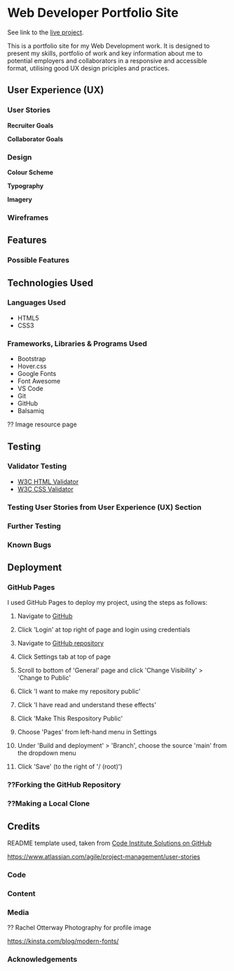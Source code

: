 # Web Developer Portfolio Site

See link to the [live project](https://sscales-dev.github.io/portfolio-site-msp1/).

This is a portfolio site for my Web Development work. It is designed to present my skills, portfolio of work and key information about me to potential employers and collaborators in a responsive and accessible format, utilising good UX design priciples and practices.

## User Experience (UX)

### User Stories

**Recruiter Goals**

**Collaborator Goals**

### Design

**Colour Scheme**


**Typography**


**Imagery**



### Wireframes

## Features 

### Possible Features

## Technologies Used

### Languages Used

- HTML5
- CSS3

### Frameworks, Libraries & Programs Used

- Bootstrap
- Hover.css
- Google Fonts
- Font Awesome
- VS Code
- Git
- GitHub
- Balsamiq

?? Image resource page

## Testing 

### Validator Testing 

- [W3C HTML Validator](https://validator.w3.org/nu/?doc=https%3A%2F%2Fcode-institute-org.github.io%2Flove-running-2.0%2Findex.html)
- [W3C CSS Validator](https://jigsaw.w3.org/css-validator/validator?uri=https%3A%2F%2Fvalidator.w3.org%2Fnu%2F%3Fdoc%3Dhttps%253A%252F%252Fcode-institute-org.github.io%252Flove-running-2.0%252Findex.html&profile=css3svg&usermedium=all&warning=1&vextwarning=&lang=en#css)

### Testing User Stories from User Experience (UX) Section

### Further Testing

### Known Bugs

## Deployment

### GitHub Pages

I used GitHub Pages to deploy my project, using the steps as follows:

1.  Navigate to [GitHub](https://github.com)
2.  Click 'Login' at top right of page and login using credentials
3.  Navigate to [GitHub repository](https://github.com/sscales-dev/portfolio-site-msp1)

1.  Click Settings tab at top of page
1.  Scroll to bottom of 'General' page and click 'Change Visibility' > 'Change to Public'
1.  Click 'I want to make my repository public'
1.  Click 'I have read and understand these effects'
1.  Click 'Make This Respository Public'

1.  Choose 'Pages' from left-hand menu in Settings
1.  Under 'Build and deployment' > 'Branch', choose the source 'main' from the dropdown menu
1.  Click 'Save' (to the right of '/ (root)')

### ??Forking the GitHub Repository

### ??Making a Local Clone

## Credits 

README template used, taken from [Code Institute Solutions on GitHub](https://github.com/Code-Institute-Solutions/SampleREADME)

https://www.atlassian.com/agile/project-management/user-stories

### Code

### Content 


### Media

?? Rachel Otterway Photography for profile image

https://kinsta.com/blog/modern-fonts/

### Acknowledgements